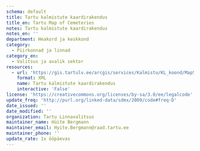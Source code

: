 ```yaml
---
schema: default
title: Tartu kalmistute kaardirakendus
title_en: Tartu Map of Cemeteries
notes: Tartu kalmistute kaardirakendus
notes_en: ''
department: Heakord ja keskkond
category:
  - Piirkonnad ja linnad
category_en:
  - Valitsus ja avalik sektor
resources:
  - url: 'https://gis.tartulv.ee/arcgis/services/Kalmistu/KL_koond/MapServer/FeatureServer?wsdl'
    format: XML
    name: Tartu kalmistute kaardirakendus
    interactive: 'False'
license: 'https://creativecommons.org/licenses/by-sa/3.0/ee/legalcode'
update_freq: 'http://purl.org/linked-data/sdmx/2009/code#freq-D'
date_issued: ''
date_modified: ''
organization: Tartu Linnavalitsus
maintainer_name: Hüite Bergmann
maintainer_email: Hyite.Bergmann@raad.tartu.ee
maintainer_phone: ''
update_rate: 1x ööpäevas
---
```

